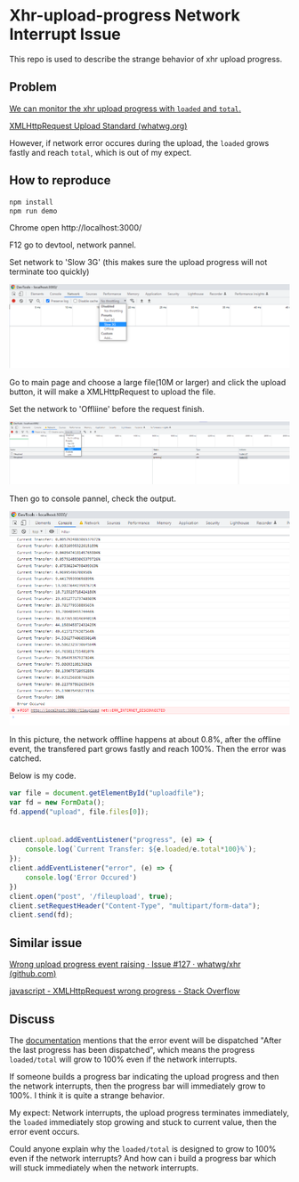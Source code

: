 # Xhr-upload-progress Network Interrupt Issue

This repo is used to describe the strange behavior of xhr upload progress.

## Problem

[We can monitor the xhr upload progress with `loaded` and `total`.](https://stackoverflow.com/questions/76976/how-to-get-progress-from-xmlhttprequest/3694435#3694435)

[XMLHttpRequest Upload Standard (whatwg.org)](https://xhr.spec.whatwg.org/#xmlhttprequestupload)

However, if network error occures  during the upload, the `loaded` grows fastly and reach `total`, which is out of my expect.

## How to reproduce

```
npm install
npm run demo
```

Chrome open http://localhost:3000/

F12 go to devtool, network pannel.

Set network to 'Slow 3G' (this makes sure the upload progress will not terminate too quickly)

 ![image-20221110230734859](https://raw.githubusercontent.com/weihongliang233/My-Markdown-Figures/master/image-20221110230734859.png)

Go to main page and choose a large file(10M or larger) and click the upload button, it will make a XMLHttpRequest to upload the file.

Set the network to 'Offliine' before the request finish.

![image-20221110231531542](https://raw.githubusercontent.com/weihongliang233/My-Markdown-Figures/master/image-20221110231531542.png)

Then go to console pannel, check the output.

![image-20221110232527031](https://raw.githubusercontent.com/weihongliang233/My-Markdown-Figures/master/image-20221110232527031.png)

In this picture, the network offline happens at about 0.8%, after the offline event, the transfered part grows fastly and reach 100%. Then the error was catched.

Below is my code.

```js
var file = document.getElementById("uploadfile");
var fd = new FormData();
fd.append("upload", file.files[0]);


client.upload.addEventListener("progress", (e) => {
    console.log(`Current Transfer: ${e.loaded/e.total*100}%`);
});
client.addEventListener("error", (e) => {
    console.log('Error Occured')
})
client.open("post", '/fileupload', true);
client.setRequestHeader("Content-Type", "multipart/form-data");
client.send(fd);
```

## Similar issue

[Wrong upload progress event raising · Issue #127 · whatwg/xhr (github.com)](https://github.com/whatwg/xhr/issues/127)

[javascript - XMLHttpRequest wrong progress - Stack Overflow](https://stackoverflow.com/questions/42516195/xmlhttprequest-wrong-progress)

## Discuss

 The [documentation](https://xhr.spec.whatwg.org/#suggested-names-for-events-using-the-progressevent-interface) mentions that the error event will be dispatched "After the last progress has been dispatched", which means the progress `loaded/total` will grow to 100% even if the network interrupts. 

If someone builds a progress bar indicating the upload progress and then the network interrupts, then the progress bar will immediately grow to 100%. I think it is quite a strange behavior. 

My expect: Network interrupts, the upload progress terminates immediately, the `loaded` immediately stop growing and stuck to current value, then the error event occurs.

Could anyone explain why the `loaded/total` is designed to grow to 100% even if the network interrupts? And how can i build a progress bar which will stuck immediately when the network interrupts.

